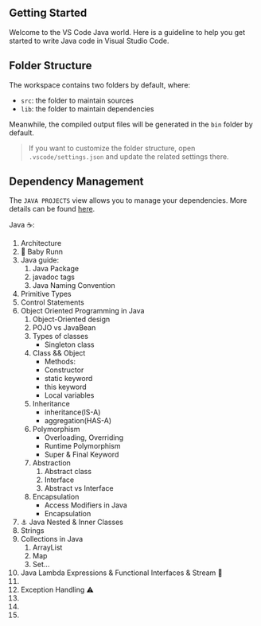 ## Getting Started

Welcome to the VS Code Java world. Here is a guideline to help you get started to write Java code in Visual Studio Code.

## Folder Structure

The workspace contains two folders by default, where:

- `src`: the folder to maintain sources
- `lib`: the folder to maintain dependencies

Meanwhile, the compiled output files will be generated in the `bin` folder by default.

> If you want to customize the folder structure, open `.vscode/settings.json` and update the related settings there.

## Dependency Management

The `JAVA PROJECTS` view allows you to manage your dependencies. More details can be found [here](https://github.com/microsoft/vscode-java-dependency#manage-dependencies).



Java ☕:
1. Architecture
2. 🐳 Baby Runn 
3. Java guide:
   1. Java Package
   2. javadoc tags
   3. Java Naming Convention
4. Primitive Types
5. Control Statements
6. Object Oriented Programming in Java
   1. Object-Oriented design
   2. POJO vs JavaBean
   3. Types of classes
      - Singleton class
   4. Class && Object
      - Methods:
      - Constructor
      - static keyword
      - this keyword
      - Local variables
   5. Inheritance
      - inheritance(IS-A)
      - aggregation(HAS-A)
   6. Polymorphism
      - Overloading, Overriding
      - Runtime Polymorphism
      - Super & Final Keyword
   7. Abstraction
      1. Abstract class
      2. Interface
      3. Abstract vs Interface
   8. Encapsulation
      - Access Modifiers in Java
      - Encapsulation
7. ⚓ Java Nested & Inner Classes
8. Strings
9. Collections in Java
   1. ArrayList
   2. Map
   3. Set...
10. Java Lambda Expressions & Functional Interfaces & Stream 🤖
11. 
12. Exception Handling ⚠️
13. 
14. 
15. 